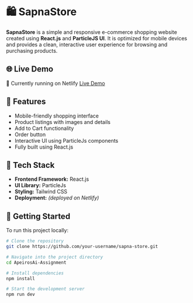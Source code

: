 # 🛍️ SapnaStore

**SapnaStore** is a simple and responsive e-commerce shopping website created using **React.js** and **ParticleJS UI**. It is optimized for mobile devices and provides a clean, interactive user experience for browsing and purchasing products.

## 🌐 Live Demo

🚧 Currently running on Netlify
[Live Demo](https://companyassignmentt.netlify.app/)

## 📱 Features

- Mobile-friendly shopping interface
- Product listings with images and details
- Add to Cart functionality 
- Order button
- Interactive UI using ParticleJs components
- Fully built using React.js

## 🧰 Tech Stack

- **Frontend Framework:** React.js  
- **UI Library:** ParticleJs 
- **Styling:**  Tailwind CSS 
- **Deployment:** *(deployed on Netlify)*

## 🚀 Getting Started

To run this project locally:

```bash
# Clone the repository
git clone https://github.com/your-username/sapna-store.git

# Navigate into the project directory
cd ApeirosAi-Assignment

# Install dependencies
npm install

# Start the development server
npm run dev
